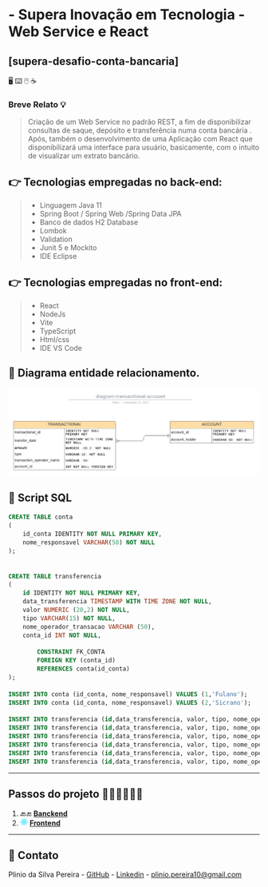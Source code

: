 # - Supera Inovação em Tecnologia - Web Service e React


## [supera-desafio-conta-bancaria]

:desktop_computer: :keyboard: :computer_mouse: :coffee:

### Breve Relato :bulb:

> Criação de um Web Service no padrão REST, a fim de disponibilizar consultas de saque, depósito e transferência numa conta bancária . Após,  também o desenvolvimento de uma Aplicação com React que disponibilizará uma interface para usuário, basicamente, com o intuito de visualizar um extrato bancário.



## :point_right: Tecnologias empregadas no back-end:

>- Linguagem Java 11
>-  Spring Boot / Spring Web /Spring Data JPA
>-  Banco de dados H2 Database
>-  Lombok
>-  Validation
>-  Junit 5 e Mockito
>-  IDE Eclipse
>


## :point_right: Tecnologias empregadas no front-end:

>- React
>-  NodeJs
>-  Vite
>-  TypeScript
>-  Html/css
>-  IDE VS Code
>



## 💎 Diagrama entidade relacionamento.

![diagram-transactional-account](https://github.com/pliniopereira10/images/blob/65226d049ad83c184ce02f6ae21747dde6fd2fc4/diagram-images/diagram-transactional-account.png)


## :scroll: Script SQL

```sql
CREATE TABLE conta
(
    id_conta IDENTITY NOT NULL PRIMARY KEY,
    nome_responsavel VARCHAR(50) NOT NULL
);


CREATE TABLE transferencia
(
    id IDENTITY NOT NULL PRIMARY KEY,
    data_transferencia TIMESTAMP WITH TIME ZONE NOT NULL,
    valor NUMERIC (20,2) NOT NULL,
    tipo VARCHAR(15) NOT NULL,
    nome_operador_transacao VARCHAR (50),
    conta_id INT NOT NULL,

        CONSTRAINT FK_CONTA
        FOREIGN KEY (conta_id)
        REFERENCES conta(id_conta)
);

INSERT INTO conta (id_conta, nome_responsavel) VALUES (1,'Fulano');
INSERT INTO conta (id_conta, nome_responsavel) VALUES (2,'Sicrano');

INSERT INTO transferencia (id,data_transferencia, valor, tipo, nome_operador_transacao, conta_id) VALUES (1,'2019-01-01 12:00:00+03',30895.46,'DEPOSITO', null, 1);
INSERT INTO transferencia (id,data_transferencia, valor, tipo, nome_operador_transacao, conta_id) VALUES (2,'2019-02-03 09:53:27+03',12.24,'DEPOSITO', null,2);
INSERT INTO transferencia (id,data_transferencia, valor, tipo, nome_operador_transacao, conta_id) VALUES (3,'2019-05-04 08:12:45+03',-500.50,'SAQUE', null,1);
INSERT INTO transferencia (id,data_transferencia, valor, tipo, nome_operador_transacao, conta_id) VALUES (4,'2019-08-07 08:12:45+03',-530.50,'SAQUE', null,2);
INSERT INTO transferencia (id,data_transferencia, valor, tipo, nome_operador_transacao, conta_id) VALUES (5,'2020-06-08 10:15:01+03',3241.23,'TRANSFERENCIA', 'Beltrano',1);
INSERT INTO transferencia (id,data_transferencia, valor, tipo, nome_operador_transacao, conta_id) VALUES (6,'2021-04-01 12:12:04+03',25173.09,'TRANSFERENCIA', 'Ronnyscley',2);
```


***

## Passos do projeto :walking_man::walking_man::walking_man:

1. :back::end:  [**Banckend**](https://github.com/pliniopereira10/supera-desafio-conta-bancaria/tree/main/backend)
2.   <img src="https://github.com/pliniopereira10/images/blob/main/asstes-images/react.png?raw=true" alt="react.png" style="width:15px;" />        [**Frontend**](https://github.com/pliniopereira10/supera-desafio-conta-bancaria/tree/main/frontend)

***

## :email: Contato

Plinio da Silva Pereira - [GitHub](https://github.com/pliniopereira10) - [Linkedin](https://www.linkedin.com/in/pliniopereira10/) - plinio.pereira10@gmail.com
